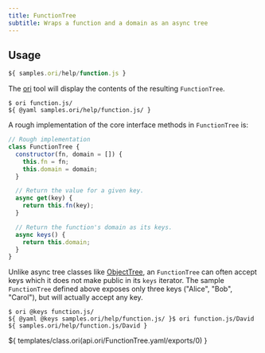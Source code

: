 ```yaml
---
title: FunctionTree
subtitle: Wraps a function and a domain as an async tree
---
```


## Usage

```js
${ samples.ori/help/function.js }
```

The [ori](/cli) tool will display the contents of the resulting `FunctionTree`.

```console
$ ori function.js/
${ @yaml samples.ori/help/function.js/ }
```

A rough implementation of the core interface methods in `FunctionTree` is:

```js
// Rough implementation
class FunctionTree {
  constructor(fn, domain = []) {
    this.fn = fn;
    this.domain = domain;
  }

  // Return the value for a given key.
  async get(key) {
    return this.fn(key);
  }

  // Return the function's domain as its keys.
  async keys() {
    return this.domain;
  }
}
```

Unlike async tree classes like [ObjectTree](ObjectTree.html), an `FunctionTree` can often accept keys which it does not make public in its `keys` iterator. The sample `FunctionTree` defined above exposes only three keys ("Alice", "Bob", "Carol"), but will actually accept any key.

```console
$ ori @keys function.js/
${ @yaml @keys samples.ori/help/function.js/ }$ ori function.js/David
${ samples.ori/help/function.js/David }
```

${ templates/class.ori(api.ori/FunctionTree.yaml/exports/0) }
